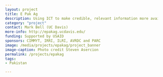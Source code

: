 ```yaml
---
layout: project
title: E Pak Ag
description: Using ICT to make credible, relevant information more available to those helping farmers in Pakistan
category: "project"
contact: Mark Bell (UC Davis)
more-info: http://epakag.ucdavis.edu/
funding: Supported by USAID
sponsors: CIMMYT, IRRI, ILRI, AVRDC and PARC
image: /media/projects/epakag/project_banner
image-caption: Photo credit Steven Asercion
permalink: /projects/epakag
tags:
- Pakistan

---
```

